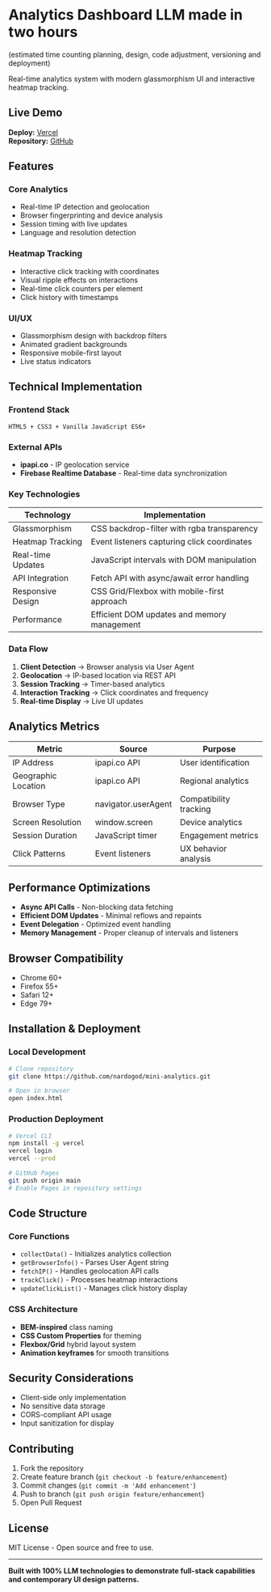 # Analytics Dashboard LLM made in two hours 
(estimated time counting planning, design, code adjustment, versioning and deployment)

Real-time analytics system with modern glassmorphism UI and interactive heatmap tracking.

## Live Demo

**Deploy:** [Vercel](https://mini-analytics-1ig3.vercel.app/)  
**Repository:** [GitHub](https://github.com/nardogod/mini-analytics)

## Features

### Core Analytics
- Real-time IP detection and geolocation
- Browser fingerprinting and device analysis
- Session timing with live updates
- Language and resolution detection

### Heatmap Tracking
- Interactive click tracking with coordinates
- Visual ripple effects on interactions
- Real-time click counters per element
- Click history with timestamps

### UI/UX
- Glassmorphism design with backdrop filters
- Animated gradient backgrounds
- Responsive mobile-first layout
- Live status indicators

## Technical Implementation

### Frontend Stack
```
HTML5 + CSS3 + Vanilla JavaScript ES6+
```

### External APIs
- **ipapi.co** - IP geolocation service
- **Firebase Realtime Database** - Real-time data synchronization

### Key Technologies

| Technology | Implementation |
|------------|----------------|
| Glassmorphism | CSS backdrop-filter with rgba transparency |
| Heatmap Tracking | Event listeners capturing click coordinates |
| Real-time Updates | JavaScript intervals with DOM manipulation |
| API Integration | Fetch API with async/await error handling |
| Responsive Design | CSS Grid/Flexbox with mobile-first approach |
| Performance | Efficient DOM updates and memory management |



### Data Flow
1. **Client Detection** → Browser analysis via User Agent
2. **Geolocation** → IP-based location via REST API
3. **Session Tracking** → Timer-based analytics
4. **Interaction Tracking** → Click coordinates and frequency
5. **Real-time Display** → Live UI updates

## Analytics Metrics

| Metric | Source | Purpose |
|--------|--------|---------|
| IP Address | ipapi.co API | User identification |
| Geographic Location | ipapi.co API | Regional analytics |
| Browser Type | navigator.userAgent | Compatibility tracking |
| Screen Resolution | window.screen | Device analytics |
| Session Duration | JavaScript timer | Engagement metrics |
| Click Patterns | Event listeners | UX behavior analysis |

## Performance Optimizations

- **Async API Calls** - Non-blocking data fetching
- **Efficient DOM Updates** - Minimal reflows and repaints
- **Event Delegation** - Optimized event handling
- **Memory Management** - Proper cleanup of intervals and listeners

## Browser Compatibility

- Chrome 60+
- Firefox 55+
- Safari 12+
- Edge 79+

## Installation & Deployment

### Local Development
```bash
# Clone repository
git clone https://github.com/nardogod/mini-analytics.git

# Open in browser
open index.html
```

### Production Deployment
```bash
# Vercel CLI
npm install -g vercel
vercel login
vercel --prod

# GitHub Pages
git push origin main
# Enable Pages in repository settings
```

## Code Structure

### Core Functions
- `collectData()` - Initializes analytics collection
- `getBrowserInfo()` - Parses User Agent string
- `fetchIP()` - Handles geolocation API calls
- `trackClick()` - Processes heatmap interactions
- `updateClickList()` - Manages click history display

### CSS Architecture
- **BEM-inspired** class naming
- **CSS Custom Properties** for theming
- **Flexbox/Grid** hybrid layout system
- **Animation keyframes** for smooth transitions

## Security Considerations

- Client-side only implementation
- No sensitive data storage
- CORS-compliant API usage
- Input sanitization for display

## Contributing

1. Fork the repository
2. Create feature branch (`git checkout -b feature/enhancement`)
3. Commit changes (`git commit -m 'Add enhancement'`)
4. Push to branch (`git push origin feature/enhancement`)
5. Open Pull Request

## License

MIT License - Open source and free to use.

---

**Built with 100% LLM technologies to demonstrate full-stack capabilities and contemporary UI design patterns.**
